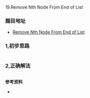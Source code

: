 19.Remove Nth Node From End of List

### 题目地址
- [Remove Nth Node From End of List](https://leetcode.com/problems/remove-nth-node-from-end-of-list/)

### 1,初步思路

```

```

### 2,正确解法

```

```

**参考资料**
- []()